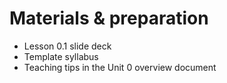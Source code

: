 # Materials & preparation

- Lesson 0.1 slide deck
- Template syllabus
- Teaching tips in the Unit 0 overview document

